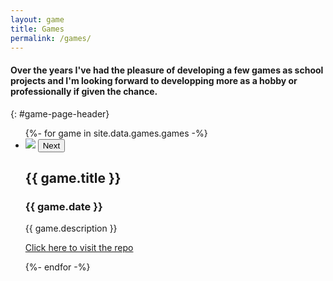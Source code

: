```yaml
---
layout: game
title: Games
permalink: /games/
---
```


#### Over the years I've had the pleasure of developing a few games as school projects and I'm looking forward to developping more as a hobby or professionally if given the chance.
{: #game-page-header}

<ul id="game-list">
{%- for game in site.data.games.games -%}
<li>
<div class="gallery">
<img id="{{ game.title | replace: ' ', '-' | downcase }}-img" src="/assets/images/{{ game.title | remove: ' ' }}0.png" />
<button id="{{ game.title | replace: ' ', '-' | downcase }}-button" data-pics="{{ game.gallery }}" data-index="0" onclick="nextImageclick(this.id, this.dataset.pics, this.dataset.index)"> Next </button>
<div class="game-info">
<h2> {{ game.title }} </h2>
<h3> {{ game.date }} </h3>
<p> {{ game.description }} </p>
<p><a href="https://github.com/Staggier/{{ game.title | remove: ' ' }}/#readme"> Click here to visit the repo </a></p>
</div>
</div>
</li>
{%- endfor -%}
</ul>
